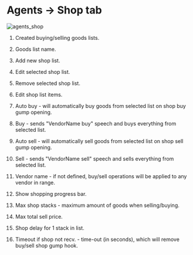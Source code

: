 # Agents -> Shop tab

![agents_shop](http://www.imageup.ru/img94/2900770/tab_agents_shop.png)

1) Created buying/selling goods lists.

2) Goods list name.

3) Add new shop list.

4) Edit selected shop list.

5) Remove selected shop list.

6) Edit shop list items.

7) Auto buy - will automatically buy goods from selected list on shop buy gump opening.

8) Buy - sends "VendorName buy" speech and buys everything from selected list.

9) Auto sell - will automatically sell goods from selected list on shop sell gump opening.

10) Sell - sends  "VendorName sell" speech and sells everything from selected list.

11) Vendor name - if not defined, buy/sell operations will be applied to any vendor in range.

12) Show shopping progress bar.

13) Max shop stacks - maximum amount of goods when selling/buying.

14) Max total sell price.

15) Shop delay for 1 stack in list.

16) Timeout if shop not recv. - time-out (in seconds), which will remove buy/sell shop gump hook.
